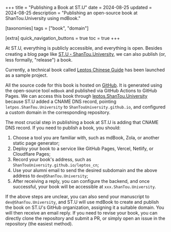 +++
title = "Publishing a Book at ST.U"
date = 2024-08-25
updated = 2024-08-25
description = "Publishing an open-source book at ShanTou.University using mdBook."

[taxonomies]
tags = ["book", "domain"]

[extra]
quick_navigation_buttons = true
toc = true
+++


At ST.U, everything is publicly accessible, and everything is open. Besides creating a blog page like [ST.U・ShanTou.University](https://shantou.University), we can also publish (or, less formally, "release") a book.

Currently, a technical book called [Leptos Chinese Guide](https://leptos.ShanTou.University) has been launched as a sample project.

All the source code for this book is hosted on [GitHub](https://github.com/ShanTouUniversity/leptos_cn). It is generated using the open-source tool `mdBook` and published via GitHub Actions to GitHub Pages. We can access this book through [leptos.ShanTou.University](https://leptos.ShanTou.University) because ST.U added a CNAME DNS record, pointing `letpos.ShanTou.University` to `ShanTouUniversity.github.io`, and configured a custom domain in the corresponding repository.

The most crucial step in publishing a book at ST.U is adding that CNAME DNS record. If you need to publish a book, you should:
   1. Choose a tool you are familiar with, such as mdBook, Zola, or another static page generator;
   2. Deploy your book to a service like GitHub Pages, Vercel, Netlify, or Cloudflare Pages;
   3. Record your book's address, such as `ShanTouUniversity.github.io/leptos_cn`;
   4. Use your alumni email to send the desired subdomain and the above address to `dev@ShanTou.University`;
   5. After receiving a reply, you can configure the backend, and once successful, your book will be accessible at `xxx.ShanTou.University`.

If the above steps are unclear, you can also send your manuscript to `dev@ShanTou.University`, and ST.U will use mdBook to create and publish the book on ST.U's GitHub organization, assigning it a suitable domain. You will then receive an email reply. If you need to revise your book, you can directly clone the repository and submit a PR, or simply open an issue in the repository (the easiest method).
